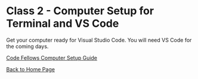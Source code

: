 # Class 2 - Computer Setup for Terminal and VS Code

Get your computer ready for Visual Studio Code. You will need VS Code for the coming days. 

[Code Fellows Computer Setup Guide](https://codefellows.github.io/setup-guide/)

  [Back to Home Page](../README.md)
